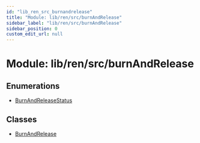 ```yaml
---
id: "lib_ren_src_burnandrelease"
title: "Module: lib/ren/src/burnAndRelease"
sidebar_label: "lib/ren/src/burnAndRelease"
sidebar_position: 0
custom_edit_url: null
---
```


# Module: lib/ren/src/burnAndRelease

## Enumerations

- [BurnAndReleaseStatus](../enums/lib_ren_src_burnandrelease.burnandreleasestatus.md)

## Classes

- [BurnAndRelease](../classes/lib_ren_src_burnandrelease.burnandrelease.md)
